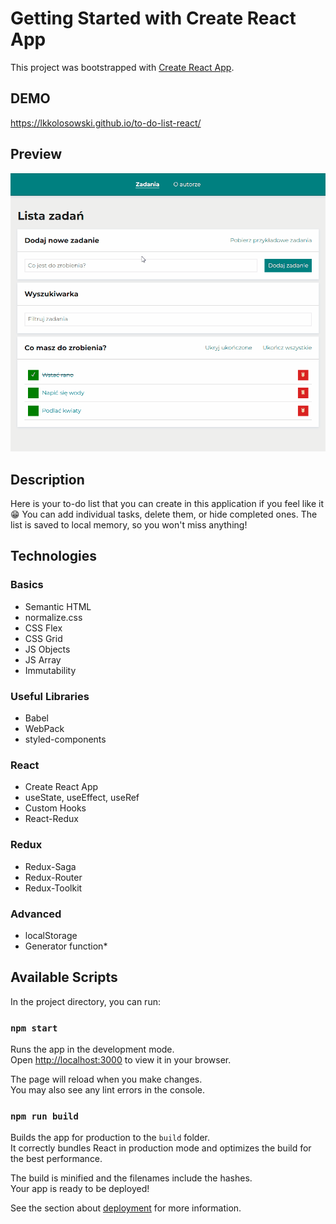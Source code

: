 # Getting Started with Create React App

This project was bootstrapped with [Create React App](https://github.com/facebook/create-react-app).

## DEMO

https://lkkolosowski.github.io/to-do-list-react/

## Preview

![to do list preview](preview.gif)

## Description

Here is your to-do list that you can create in this application if you feel like it 😁 You can add individual tasks, delete them, or hide completed ones. The list is saved to local memory, so you won't miss anything!

## Technologies

### Basics
- Semantic HTML
- normalize.css
- CSS Flex
- CSS Grid
- JS Objects
- JS Array
- Immutability

### Useful Libraries
- Babel
- WebPack
- styled-components

### React
- Create React App
- useState, useEffect, useRef
- Custom Hooks
- React-Redux

### Redux
- Redux-Saga
- Redux-Router
- Redux-Toolkit

### Advanced
- localStorage
- Generator function*
## Available Scripts

In the project directory, you can run:

### `npm start`

Runs the app in the development mode.\
Open [http://localhost:3000](http://localhost:3000) to view it in your browser.

The page will reload when you make changes.\
You may also see any lint errors in the console.

### `npm run build`

Builds the app for production to the `build` folder.\
It correctly bundles React in production mode and optimizes the build for the best performance.

The build is minified and the filenames include the hashes.\
Your app is ready to be deployed!

See the section about [deployment](https://facebook.github.io/create-react-app/docs/deployment) for more information.
